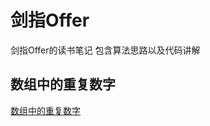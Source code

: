 # 剑指Offer

剑指Offer的读书笔记 包含算法思路以及代码讲解

## 数组中的重复数字

[数组中的重复数字](https://github.com/LeeWongSnail/-Offer-/blob/master/DuplicateNumInArray/README.md)

